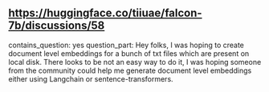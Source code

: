 ## https://huggingface.co/tiiuae/falcon-7b/discussions/58

contains_question: yes
question_part: Hey folks, I was hoping to create document level embeddings for a bunch of txt files which are present on local disk. There looks to be not an easy way to do it, I was hoping someone from the community could help me generate document level embeddings either using Langchain or sentence-transformers.
